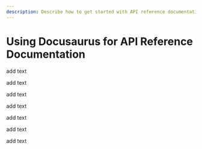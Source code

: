 ```yaml
---
description: Describe how to get started with API reference documentation
---
```


# Using Docusaurus for API Reference Documentation

add text

add text

add text

add text

add text

add text

add text
